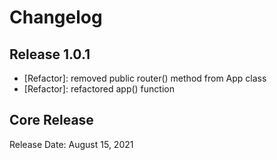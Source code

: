 # Changelog

## Release 1.0.1

* [Refactor]: removed public router() method from App class
* [Refactor]: refactored app() function

## Core Release

Release Date: August 15, 2021
